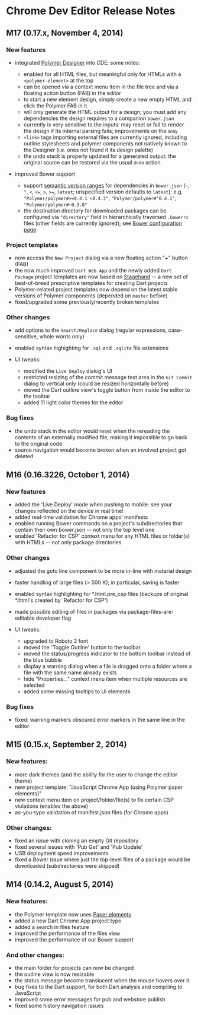 # Chrome Dev Editor Release Notes

## M17 (0.17.x, November 4, 2014)

### New features
- integrated [Polymer Designer](https://www.polymer-project.org/tools/designer/) into CDE; some notes:

    - enabled for all HTML files, but meaningful only for HTMLs with a `<polymer-element>` at the top
    - can be opened via a context menu item in the file tree and via a floating action button (FAB) in the editor
    - to start a new element design, simply create a new empty HTML and click the Polymer FAB in it
    - will only generate the HTML output for a design; you must add any dependencies the design requires to a companion `bower.json`
    - currently is very sensitive to the inputs: may reset or fail to render the design if its internal parsing fails; improvements on the way
    - `<link>` tags importing external files are currently ignored, including outline stylesheets and polymer components not natively known to the Designer (i.e. ones not found it its design palette)
    - the undo stack is properly updated for a generated output: the original source can be restored via the usual `Undo` action

- improved Bower support

    - support [semantic version ranges](http://semver.org/) for dependencies in `bower.json` (`~`, `^`, `<`, `<=`, `>`, `>=`, `latest`; unspecified version defaults to `latest`); e.g. `"Polymer/polymer#>=0.4.1 <0.4.3"`, `"Polymer/polymer#^0.4.1"`, `"Polymer/polymer#~0.3.0"`
    - the destination directory for downloaded packages can be configured via `"directory"` field in hierarchically traversed `.bowerrc` files (other fields are currently ignored); see [Bower configuration page](http://bower.io/config/)

### Project templates
- now access the `New Project` dialog via a new floating action "+" button (FAB)
- the now much improved `Dart Web App` and the newly added `Dart Package` project templates are now based on [Stagehand](http://stagehand.pub/) -- a new set of best-of-breed prescriptive templates for creating Dart projects
- Polymer-related project templates now depend on the latest stable versions of Polymer components (depended on `master` before)
- fixed/upgraded some previously/recently broken templates

### Other changes
- add options to the `Search/Replace` dialog (regular expressions, case-sensitive, whole words only)
- enabled syntax highighting for `.sql` and `.sqlite` file extensions

- UI tweaks:

    - modified the `Live Deploy` dialog's UI
    - restricted resizing of the commit message text area in the `Git Commit` dialog to vertical only (could be resized horizontally before)
    - moved the Dart outline view's toggle button from inside the editor to the toolbar
    - added 11 light color themes for the editor

### Bug fixes
- the undo stack in the editor would reset when the rereading the contents of an externally modified file, making it impossible to go back to the original code
- source navigation would become broken when an involved project got deleted

## M16 (0.16.3226, October 1, 2014)
### New features
- added the 'Live Deploy' mode when pushing to mobile: see your changes reflected on the device in real time!
- added real-time validation for Chrome apps' manifests
- enabled running Bower commands on a project's subdirectories that contain their own bower.json -- not only the top level one
- enabled 'Refactor for CSP' context menu for any HTML files or folder(s) with HTMLs -- not only package directories

### Other changes
- adjusted the goto line component to be more in-line with material design
- faster handling of large files (> 500 K); in particular, saving is faster
- enabled syntax highlighting for *.html.pre_csp files (backups of original *.html's created by 'Refactor for CSP')
- made possible editing of files in packages via package-files-are-editable developer flag
- UI tweaks:

    - upgraded to Roboto 2 font
    - moved the 'Toggle Outline' button to the toolbar
    - moved the status/progress indicator to the bottom toolbar instead of the blue bubble
    - display a warning dialog when a file is dragged onto a folder where a file with the same name already exists
    - hide "Properties..." context menu item when multiple resources are selected
    - added some missing tooltips to UI elements

### Bug fixes
- fixed: warning markers obscured error markers in the same line in the editor

## M15 (0.15.x, September 2, 2014)
### New features:
- more dark themes (and the ability for the user to change the editor theme)
- new project template: "JavaScript Chrome App (using Polymer paper elements)"
- new context menu item on project/folder/file(s) to fix certain CSP violations (enables the above)
- as-you-type validation of manifest.json files (for Chrome apps)

### Other changes:
- fixed an issue with cloning an empty Git repository
- fixed several issues with 'Pub Get' and 'Pub Update'
- USB deployment speed improvements
- fixed a Bower issue where just the top-level files of a package would be downloaded (subdirectories were skipped)

## M14 (0.14.2, August 5, 2014)
### New features:
- the Polymer template now uses [Paper elements](http://www.polymer-project.org/docs/elements/material.html)
- added a new Dart Chrome App project type
- added a search in files feature
- improved the performance of the files view
- improved the performance of our Bower support

### And other changes:
- the main folder for projects can now be changed
- the outline view is now resizable
- the status message become translucent when the mouse hovers over it
- bug fixes to the Dart support, for both Dart analysis and compiling to JavaScript
- improved some error messages for pub and webstore publish
- fixed some history navigation issues
